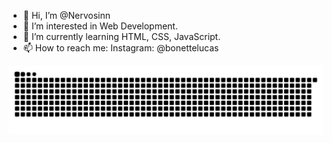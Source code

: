 - 👋 Hi, I’m @Nervosinn
- 👀 I’m interested in Web Development.
- 🌱 I’m currently learning HTML, CSS, JavaScript.
- 📫 How to reach me: Instagram: @bonettelucas

<!---
Nervosinn/Nervosinn is a ✨ special ✨ repository because its `README.md` (this file) appears on your GitHub profile.
You can click the Preview link to take a look at your changes.
--->
<picture align="center">
  <source media="(prefers-color-scheme: dark)" srcset="https://raw.githubusercontent.com/Nervosinn/Nervosinn/output/github-contribution-grid-snake-dark.svg">
  <source media="(prefers-color-scheme: light)" srcset="https://raw.githubusercontent.com/Nervosinn/Nervosinn/output/github-contribution-grid-snake-dark.svg">
  <img align="center" alt="github contribution grid snake animation" src="https://raw.githubusercontent.com/Nervosinn/Nervosinn/output/github-contribution-grid-snake.svg">
</picture>
